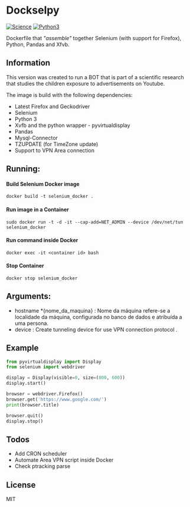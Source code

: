 # Dockselpy

[![Science](https://forthebadge.com/images/badges/built-with-science.svg)](https://dcc.ufmg.br)
[![Python3](https://forthebadge.com/images/badges/made-with-python.svg)](https://www.python.org/)

Dockerfile that *"assemble"* together Selenium (with support for Firefox), Python, Pandas and Xfvb.

## Information

This version was created to run a BOT that is part of a scientific research that studies the children exposure to advertisements on Youtube.

The image is build with the following dependencies:
- Latest Firefox and Geckodriver
- Selenium
- Python 3
- Xvfb and the python wrapper - pyvirtualdisplay
- Pandas
- Mysql-Connector
- TZUPDATE (for TimeZone update)
- Support to VPN Area connection


## Running:
#### Build Selenium Docker image
    docker build -t selenium_docker .
#### Run image in a Container
	sudo docker run -t -d -it --cap-add=NET_ADMIN --device /dev/net/tun selenium_docker
#### Run command inside Docker
	docker exec -it <container id> bash
#### Stop Container
    docker stop selenium_docker

## Arguments:
- hostname *{nome_da_maquina} : Nome da máquina refere-se a localidade da máquina, configurada no banco de dados e atribuída a uma persona.
- device : Create tunneling device for use VPN connection protocol .


## Example

```python
from pyvirtualdisplay import Display
from selenium import webdriver

display = Display(visible=0, size=(800, 600))
display.start()

browser = webdriver.Firefox()
browser.get('https://www.google.com/')
print(browser.title)

browser.quit()
display.stop()

```

## Todos

 - Add CRON scheduler
 - Automate Area VPN script inside Docker
 - Check ptracking parse

License
----

MIT
